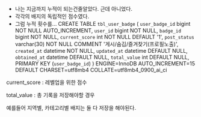 - 나는 지금까지 누적이 되는건줄알았다. 근데 아니었다.
- 각각의 배지의 독립적인 점수였다.
- 그럼 누적 횟수를...
CREATE TABLE `tbl_user_badge` (
  `user_badge_id` bigint NOT NULL AUTO_INCREMENT,
  `user_id` bigint NOT NULL,
  `badge_id` bigint NOT NULL,
  `current_score` int NOT NULL DEFAULT '1',
  `post_status` varchar(30) NOT NULL COMMENT '게시/숨김/즐겨찾기(프로필노출)',
  `created_at` datetime NOT NULL,
  `updated_at` datetime DEFAULT NULL,
  `obtained_at` datetime DEFAULT NULL,
  `total_value` int DEFAULT NULL,
  PRIMARY KEY (`user_badge_id`)
) ENGINE=InnoDB AUTO_INCREMENT=15 DEFAULT CHARSET=utf8mb4 COLLATE=utf8mb4_0900_ai_ci

current_score : 레벨업을 위한 점수

total_value : 총 기록을 저장해야할 경우

예를들어 지역별, 카테고리별 배지는 둘 다 저장을 해야된다.